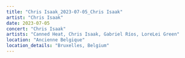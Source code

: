 ```yaml
---
title: "Chris Isaak_2023-07-05_Chris Isaak"
artist: "Chris Isaak"
date: 2023-07-05
concert: "Chris Isaak"
artists: "Canned Heat, Chris Isaak, Gabriel Ríos, LoreLei Green"
location: "Ancienne Belgique"
location_details: "Bruxelles, Belgium"
---
```


